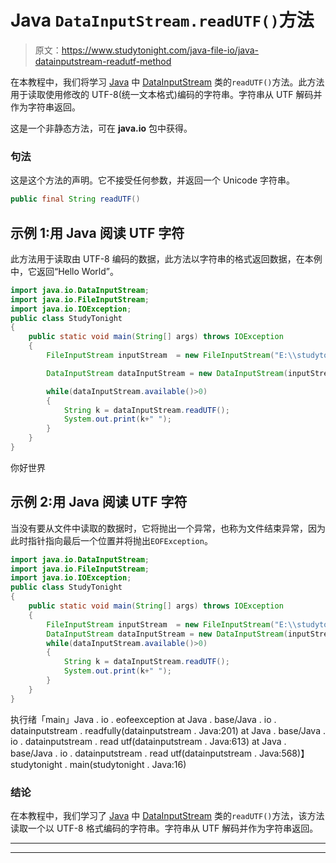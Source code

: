 # Java `DataInputStream.readUTF()`方法

> 原文：<https://www.studytonight.com/java-file-io/java-datainputstream-readutf-method>

在本教程中，我们将学习 [Java](https://www.studytonight.com/java/) 中 [DataInputStream](https://www.studytonight.com/java-file-io/java-datainputstream-class) 类的`readUTF()`方法。此方法用于读取使用修改的 UTF-8(统一文本格式)编码的字符串。字符串从 UTF 解码并作为字符串返回。

这是一个非静态方法，可在 **java.io** 包中获得。

### 句法

这是这个方法的声明。它不接受任何参数，并返回一个 Unicode 字符串。

```java
public final String readUTF()
```

## 示例 1:用 Java 阅读 UTF 字符

此方法用于读取由 UTF-8 编码的数据，此方法以字符串的格式返回数据，在本例中，它返回“Hello World”。

```java
import java.io.DataInputStream;
import java.io.FileInputStream;
import java.io.IOException;
public class StudyTonight 
{
	public static void main(String[] args) throws IOException 
	{ 
		FileInputStream inputStream  = new FileInputStream("E:\\studytonight\\file.txt"); 

		DataInputStream dataInputStream = new DataInputStream(inputStream); 

		while(dataInputStream.available()>0) 
		{
			String k = dataInputStream.readUTF();           
			System.out.print(k+" ");
		}
	}  
}
```

你好世界

## 示例 2:用 Java 阅读 UTF 字符

当没有要从文件中读取的数据时，它将抛出一个异常，也称为文件结束异常，因为此时指针指向最后一个位置并将抛出`EOFException`。

```java
import java.io.DataInputStream;
import java.io.FileInputStream;
import java.io.IOException;
public class StudyTonight 
{
	public static void main(String[] args) throws IOException 
	{ 
		FileInputStream inputStream  = new FileInputStream("E:\\studytonight\\file.txt"); 
		DataInputStream dataInputStream = new DataInputStream(inputStream); 
		while(dataInputStream.available()>0) 
		{
			String k = dataInputStream.readUTF();           
			System.out.print(k+" ");
		}
	}  
}
```

执行绪「main」Java . io . eofeexception
at Java . base/Java . io . datainputstream . readfully(datainputstream . Java:201)
at Java . base/Java . io . datainputstream . read utf(datainputstream . Java:613)
at Java . base/Java . io . datainputstream . read utf(datainputstream . Java:568)】studytonight . main(studytonight . Java:16)

### 结论

在本教程中，我们学习了 [Java](https://www.studytonight.com/java/) 中 [DataInputStream](https://www.studytonight.com/java-file-io/java-datainputstream-class) 类的`readUTF()`方法，该方法读取一个以 UTF-8 格式编码的字符串。字符串从 UTF 解码并作为字符串返回。

* * *

* * *